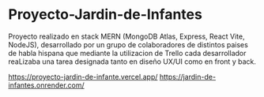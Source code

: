 # Proyecto-Jardin-de-Infantes


Proyecto realizado en stack MERN (MongoDB Atlas, Express, React Vite, NodeJS), desarrollado por un grupo de colaboradores de distintos paises de habla hispana que mediante la utilizacion de Trello cada desarrollador reaLizaba una tarea designada tanto en diseño UX/UI como en front y back.

https://proyecto-jardin-de-infante.vercel.app/
https://jardin-de-infantes.onrender.com/
